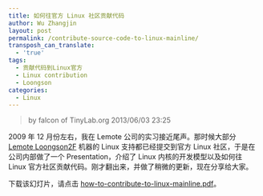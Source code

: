 ```yaml
---
title: 如何往官方 Linux 社区贡献代码
author: Wu Zhangjin
layout: post
permalink: /contribute-source-code-to-linux-mainline/
transposh_can_translate:
  - 'true'
tags:
  - 贡献代码到Linux官方
  - Linux contribution
  - Loongson
categories:
  - Linux
---
```


> by falcon of TinyLab.org
> 2013/06/03 23:25

2009 年 12 月份左右，我在 Lemote 公司的实习接近尾声。那时候大部分 [Lemote Loongson2F](http://www.lemote.com/products/) 机器的 Linux 支持都已经提交到官方 Linux 社区，于是在公司内部做了一个 Presentation，介绍了 Linux 内核的开发模型以及如何往 Linux 官方社区贡献代码。刚才翻出来，并做了稍微的更新，现在分享给大家。

下载该幻灯片，请点击 [how-to-contribute-to-linux-mainline.pdf](/wp-content/uploads/2013/06/how-to-contribute-to-linux-mainline.pdf)。
